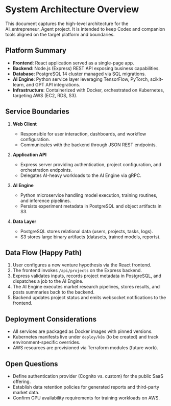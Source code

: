 # System Architecture Overview

This document captures the high-level architecture for the AI_entrepreneur_Agent project. It is intended to keep Codex and companion tools aligned on the target platform and boundaries.

## Platform Summary

- **Frontend**: React application served as a single-page app.
- **Backend**: Node.js (Express) REST API exposing business capabilities.
- **Database**: PostgreSQL 14 cluster managed via SQL migrations.
- **AI Engine**: Python service layer leveraging TensorFlow, PyTorch, scikit-learn, and GPT API integrations.
- **Infrastructure**: Containerized with Docker, orchestrated on Kubernetes, targeting AWS (EC2, RDS, S3).

## Service Boundaries

1. **Web Client**
   - Responsible for user interaction, dashboards, and workflow configuration.
   - Communicates with the backend through JSON REST endpoints.

2. **Application API**
   - Express server providing authentication, project configuration, and orchestration endpoints.
   - Delegates AI-heavy workloads to the AI Engine via gRPC.

3. **AI Engine**
   - Python microservice handling model execution, training routines, and inference pipelines.
   - Persists experiment metadata in PostgreSQL and object artifacts in S3.

4. **Data Layer**
   - PostgreSQL stores relational data (users, projects, tasks, logs).
   - S3 stores large binary artifacts (datasets, trained models, reports).

## Data Flow (Happy Path)

1. User configures a new venture hypothesis via the React frontend.
2. The frontend invokes `/api/projects` on the Express backend.
3. Express validates inputs, records project metadata in PostgreSQL, and dispatches a job to the AI Engine.
4. The AI Engine executes market research pipelines, stores results, and posts summaries back to the backend.
5. Backend updates project status and emits websocket notifications to the frontend.

## Deployment Considerations

- All services are packaged as Docker images with pinned versions.
- Kubernetes manifests live under `deploy/k8s` (to be created) and track environment-specific overrides.
- AWS resources are provisioned via Terraform modules (future work).

## Open Questions

- Define authentication provider (Cognito vs. custom) for the public SaaS offering.
- Establish data retention policies for generated reports and third-party market data.
- Confirm GPU availability requirements for training workloads on AWS.


